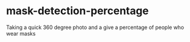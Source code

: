 # mask-detection-percentage
Taking a quick 360 degree photo and a give a percentage of people who wear masks
